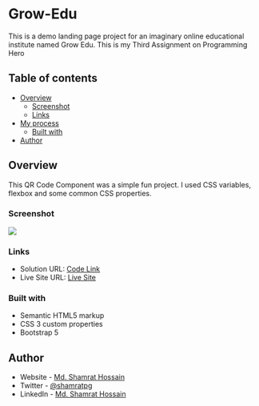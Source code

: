 # Grow-Edu
This is a demo landing page project for an imaginary online educational institute named Grow Edu. This is my Third Assignment on Programming Hero

## Table of contents

- [Overview](#overview)
  - [Screenshot](#screenshot)
  - [Links](#links)
- [My process](#my-process)
  - [Built with](#built-with)
- [Author](#author)


## Overview
This QR Code Component was a simple fun project. I used CSS variables, flexbox and some common CSS properties.

### Screenshot

![](images/screenshot.png)


### Links

- Solution URL: [Code Link](https://github.com/shamratPG/grow-edu)
- Live Site URL: [Live Site](https://shamratpg.github.io/grow-edu/)


### Built with

- Semantic HTML5 markup
- CSS 3 custom properties
- Bootstrap 5

## Author

- Website - [Md. Shamrat Hossain](https://github.com/shamratPG)
- Twitter - [@shamratpg](https://twitter.com/shamratpg)
- LinkedIn - [Md. Shamrat Hossain](https://www.linkedin.com/in/md-shamrat-hossain/)

